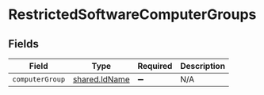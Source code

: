 # RestrictedSoftwareComputerGroups


## Fields

| Field                                                 | Type                                                  | Required                                              | Description                                           |
| ----------------------------------------------------- | ----------------------------------------------------- | ----------------------------------------------------- | ----------------------------------------------------- |
| `computerGroup`                                       | [shared.IdName](../../../sdk/models/shared/idname.md) | :heavy_minus_sign:                                    | N/A                                                   |